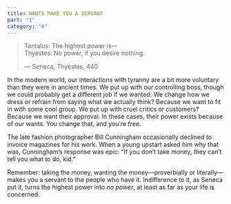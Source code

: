 ```yaml
---
title: WANTS MAKE YOU A SERVANT
part: "1"
category: "4"
---
```


> Tantalus: The highest power is—\
> Thyestes: No power, if you desire nothing.
>
> — Seneca, Thyestes, 440

In the modern world, our interactions with tyranny are a bit more voluntary than they were in ancient times. We put up with our controlling boss, though we could probably get a different job if we wanted. We change how we dress or refrain from saying what we actually think? Because we want to fit in with some cool group. We put up with cruel critics or customers? Because we want their approval. In these cases, their power exists because of our wants. You change that, and you’re free.

The late fashion photographer Bill Cunningham occasionally declined to invoice magazines for his work. When a young upstart asked him why that was, Cunningham’s response was epic: “If you don’t take money, they can’t tell you what to do, kid.”

Remember: taking the money, wanting the money—proverbially or literally—makes you a servant to the people who have it. Indifference to it, as Seneca put it, turns the highest power into _no power_, at least as far as your life is concerned.
